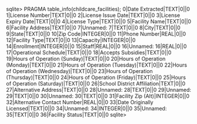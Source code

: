 sqlite> PRAGMA table_info(childcare_facilities);
0|Date Extracted|TEXT|0||0
1|License Number|TEXT|0||0
2|License Issue Date|TEXT|0||0
3|License Expiry Date|TEXT|0||0
4|License Type|TEXT|0||0
5|Facility Name|TEXT|0||0
6|Facility Address|TEXT|0||0
7|Unnamed: 7|TEXT|0||0
8|City|TEXT|0||0
9|State|TEXT|0||0
10|Zip Code|INTEGER|0||0
11|Phone Number|REAL|0||0
12|Facility Type|TEXT|0||0
13|Capacity|INTEGER|0||0
14|Enrollment|INTEGER|0||0
15|Staff|REAL|0||0
16|Unnamed: 16|REAL|0||0
17|Operational Schedule|TEXT|0||0
18|Accepts Subsidies|TEXT|0||0
19|Hours of Operation (Sunday)|TEXT|0||0
20|Hours of Operation (Monday)|TEXT|0||0
21|Hours of Operation (Tuesday)|TEXT|0||0
22|Hours of Operation (Wednesday)|TEXT|0||0
23|Hours of Operation (Thursday)|TEXT|0||0
24|Hours of Operation (Friday)|TEXT|0||0
25|Hours of Operation (Saturday)|TEXT|0||0
26|School District Affiliation|TEXT|0||0
27|Alternative Address|TEXT|0||0
28|Unnamed: 28|TEXT|0||0
29|Unnamed: 29|TEXT|0||0
30|Unnamed: 30|TEXT|0||0
31|Facility Zip (Alt)|INTEGER|0||0
32|Alternative Contact Number|REAL|0||0
33|Date Originally Licensed|TEXT|0||0
34|Unnamed: 34|INTEGER|0||0
35|Unnamed: 35|TEXT|0||0
36|Facility Status|TEXT|0||0
sqlite> 